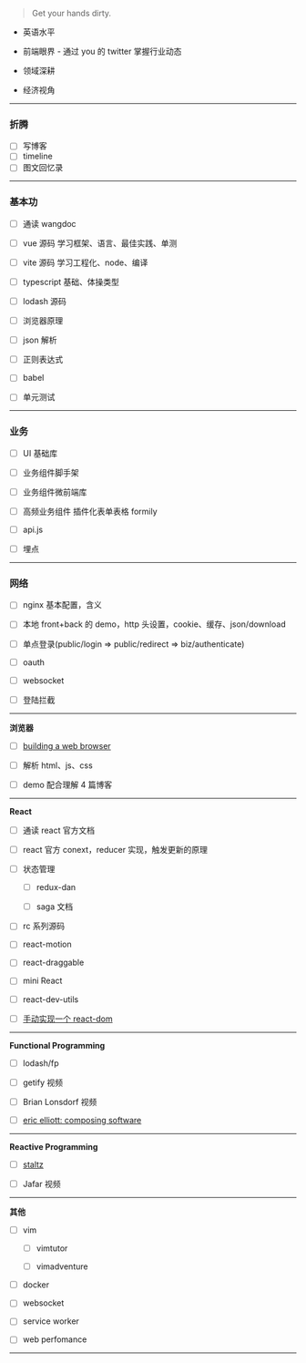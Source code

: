 > Get your hands dirty.

- 英语水平

- 前端眼界 - 通过 you 的 twitter 掌握行业动态

- 领域深耕

- 经济视角

---

### 折腾

- [ ] 写博客
- [ ] timeline
- [ ] 图文回忆录

---

### 基本功

- [ ] 通读 wangdoc

- [ ] vue 源码 学习框架、语言、最佳实践、单测

- [ ] vite 源码 学习工程化、node、编译

- [ ] typescript 基础、体操类型

- [ ] lodash 源码

- [ ] 浏览器原理

- [ ] json 解析

- [ ] 正则表达式

- [ ] babel

- [ ] 单元测试

---

### 业务

- [ ] UI 基础库

- [ ] 业务组件脚手架

- [ ] 业务组件微前端库

- [ ] 高频业务组件 插件化表单表格 formily

- [ ] api.js

- [ ] 埋点

---

### 网络

- [ ] nginx 基本配置，含义

- [ ] 本地 front+back 的 demo，http 头设置，cookie、缓存、json/download

- [ ] 单点登录(public/login => public/redirect => biz/authenticate)

- [ ] oauth

- [ ] websocket

- [ ] 登陆拦截

---

**浏览器**

- [ ] [building a web browser](https://www.udacity.com/course/programming-languages--cs262)

- [ ] 解析 html、js、css

- [ ] demo 配合理解 4 篇博客

---

**React**

- [ ] 通读 react 官方文档

- [ ] react 官方 conext，reducer 实现，触发更新的原理

- [ ] 状态管理

  - [ ] redux-dan

  - [ ] saga 文档

- [ ] rc 系列源码

- [ ] react-motion

- [ ] react-draggable

- [ ] mini React

- [ ] react-dev-utils

- [ ] [手动实现一个 react-dom](https://www.zhihu.com/question/29380608/answer/2006336708)

---

**Functional Programming**

- [ ] lodash/fp

- [ ] getify 视频

- [ ] Brian Lonsdorf 视频

- [ ] [eric elliott: composing software](https://medium.com/javascript-scene/composing-software-the-book-f31c77fc3ddc)

---

**Reactive Programming**

- [ ] [staltz](https://gist.github.com/staltz/868e7e9bc2a7b8c1f754)

- [ ] Jafar 视频

---

**其他**

- [ ] vim

  - [ ] vimtutor

  - [ ] vimadventure

- [ ] docker

- [ ] websocket

- [ ] service worker

- [ ] web perfomance

---
